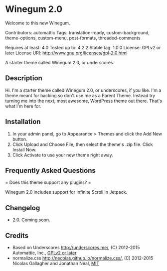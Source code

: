 Winegum 2.0
===========

Welcome to this new Winegum.

Contributors: automattic
Tags: translation-ready, custom-background, theme-options, custom-menu, post-formats, threaded-comments

Requires at least: 4.0
Tested up to: 4.2.2
Stable tag: 1.0.0
License: GPLv2 or later
License URI: http://www.gnu.org/licenses/gpl-2.0.html

A starter theme called Winegum 2.0, or underscores.

Description
-----------

Hi. I'm a starter theme called Winegum 2.0, or underscores, if you like. I'm a theme meant for hacking so don't use me as a Parent Theme. Instead try turning me into the next, most awesome, WordPress theme out there. That's what I'm here for.

Installation
------------
	
1. In your admin panel, go to Appearance > Themes and click the Add New button.
2. Click Upload and Choose File, then select the theme's .zip file. Click Install Now.
3. Click Activate to use your new theme right away.

Frequently Asked Questions
--------------------------

= Does this theme support any plugins? =

Winegum 2.0 includes support for Infinite Scroll in Jetpack.

Changelog
---------

* 2.0. Coming soon.

Credits
-------

* Based on Underscores http://underscores.me/, (C) 2012-2015 Automattic, Inc., [GPLv2 or later](https://www.gnu.org/licenses/gpl-2.0.html)
* normalize.css http://necolas.github.io/normalize.css/, (C) 2012-2015 Nicolas Gallagher and Jonathan Neal, [MIT](http://opensource.org/licenses/MIT)
